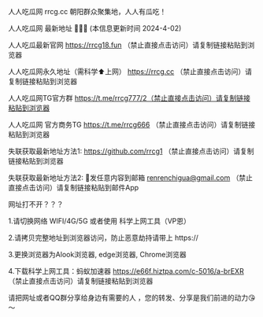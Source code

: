 人人吃瓜网 rrcg.cc 朝阳群众聚集地，人人有瓜吃！

人人吃瓜网 最新地址 🍉🍉🍉 (本信息更新时间 2024-4-02)

人人吃瓜最新官网 https://rrcg18.fun （禁止直接点击访问）请复制链接粘贴到浏览器

人人吃瓜网永久地址（需科学⬆️上网） https://rrcg.cc （禁止直接点击访问）请复制链接粘贴到浏览器

人人吃瓜网TG官方群 https://t.me/rrcg777/2（禁止直接点击访问）请复制链接粘贴到浏览器

人人吃瓜网 官方商务TG https://t.me/rrcg666 （禁止直接点击访问）请复制链接粘贴到浏览器

失联获取最新地址方法1: https://github.com/rrcg1 （禁止直接点击访问）请复制链接粘贴到浏览器

失联获取最新地址方法2: 📧发任意内容到邮箱 renrenchigua@gmail.com （禁止直接点击访问）请复制链接粘贴到邮件App

网址打不开？？？

1.请切换网络 WIFI/4G/5G 或者使用 科学上网工具（VP恩）

2.请拷贝完整地址到浏览器访问，防止恶意劫持请带上 https://

3.更换浏览器为Alook浏览器, edge浏览器, Chrome浏览器

4.下载科学上网工具：蚂蚁加速器 https://e66f.hiztpa.com/c-5016/a-brEXR （禁止直接点击访问）请复制链接粘贴到浏览器

请把网址或者QQ群分享给身边有需要的人 ，您的转发、分享是我们前进的动力😘～
